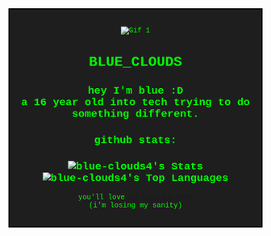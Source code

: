 <div style="border: 2px solid black; padding: 20px; background-color: #1e1e1e; color: #00ff00; font-family: 'Courier New', Courier, monospace; text-align: center;">

![Gif 1](help.gif)

# BLUE_CLOUDS
hey I'm blue :D
<br> 
a 16 year old into tech trying to do something different.
---
## github stats:
![blue-clouds4's Stats](https://github-readme-stats.vercel.app/api?username=blue-clouds4&theme=github_dark&show_icons=true&hide_border=false&count_private=true)
<br>
![blue-clouds4's Top Languages](https://github-readme-stats.vercel.app/api/top-langs/?username=blue-clouds4&theme=github_dark&show_icons=true&hide_border=false&layout=compact)
---
you'll love [my youtube page](https://www.youtube.com/@unemployedblue)
<br>
(i'm losing my sanity)
</div>
